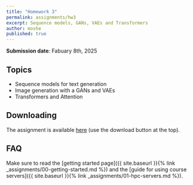 ```yaml
---
title: "Homework 3"
permalink: assignments/hw3
excerpt: Sequence models, GANs, VAEs and Transformers
author: moshe
published: true
---
```


**Submission date**: Fabuary 8th, 2025

## Topics

- Sequence models for text generation
- Image generation with a GANs and VAEs
- Transformers and Attention

## Downloading

The assignment is available
[here](https://technionmail-my.sharepoint.com/:u:/g/personal/moshekimhi_campus_technion_ac_il/EUrWqfSGAxhMsJfUJi0s8mMBZaQDdWn0h2wg2V-USGwKdw?e=qyOuGH)
(use the download button at the top).

## FAQ

Make sure to read the [getting started page]({{ site.baseurl }}{% link _assignments/00-getting-started.md %})
and the [guide for using course servers]({{ site.baseurl }}{% link _assignments/01-hpc-servers.md %}).


